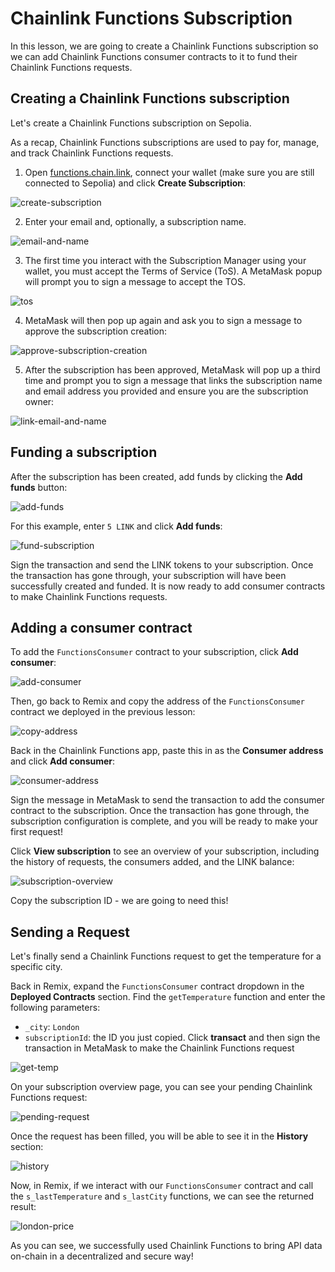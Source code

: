 # Chainlink Functions Subscription 

In this lesson, we are going to create a Chainlink Functions subscription so we can add Chainlink Functions consumer contracts to it to fund their Chainlink Functions requests. 

## Creating a Chainlink Functions subscription 

Let's create a Chainlink Functions subscription on Sepolia. 

As a recap, Chainlink Functions subscriptions are used to pay for, manage, and track Chainlink Functions requests.

1. Open [functions.chain.link](functions.chain.link), connect your wallet (make sure you are still connected to Sepolia) and click **Create Subscription**:

![create-subscription](../assets/create-subscription.png)

2. Enter your email and, optionally, a subscription name.

![email-and-name](../assets/email-and-name.png)

3. The first time you interact with the Subscription Manager using your wallet, you must accept the Terms of Service (ToS). A MetaMask popup will prompt you to sign a message to accept the TOS.

![tos](../assets/tos.png)

4. MetaMask will then pop up again and ask you to sign a message to approve the subscription creation:

![approve-subscription-creation](../assets/approve-subscription-creation.png)

5. After the subscription has been approved, MetaMask will pop up a third time and prompt you to sign a message that links the subscription name and email address you provided and ensure you are the subscription owner:

![link-email-and-name](../assets/link-email-and-name.png)

## Funding a subscription

After the subscription has been created, add funds by clicking the **Add funds** button:

![add-funds](../assets/add-funds.png)

For this example, enter `5 LINK` and click **Add funds**:

![fund-subscription](../assets/fund-subscription.png)

Sign the transaction and send the LINK tokens to your subscription. Once the transaction has gone through, your subscription will have been successfully created and funded. It is now ready to add consumer contracts to make Chainlink Functions requests.

## Adding a consumer contract

To add the `FunctionsConsumer` contract to your subscription, click **Add consumer**:

![add-consumer](../assets/add-consumer.png)

Then, go back to Remix and copy the address of the `FunctionsConsumer` contract we deployed in the previous lesson:

![copy-address](../assets/copy-address.png)

Back in the Chainlink Functions app, paste this in as the **Consumer address** and click **Add consumer**:

![consumer-address](../assets/consumer-address.png)

Sign the message in MetaMask to send the transaction to add the consumer contract to the subscription. Once the transaction has gone through, the subscription configuration is complete, and you will be ready to make your first request!

Click **View subscription** to see an overview of your subscription, including the history of requests, the consumers added, and the LINK balance:

![subscription-overview](../assets/subscription-overview.png)

Copy the subscription ID - we are going to need this!

## Sending a Request

Let's finally send a Chainlink Functions request to get the temperature for a specific city. 

Back in Remix, expand the `FunctionsConsumer` contract dropdown in the **Deployed Contracts** section. Find the `getTemperature` function and enter the following parameters:
- `_city`: `London`
- `subscriptionId`: the ID you just copied.
Click **transact** and then sign the transaction in MetaMask to make the Chainlink Functions request

![get-temp](../assets/get-temp.png)

On your subscription overview page, you can see your pending Chainlink Functions request:

![pending-request](../assets/pending-request.png)

Once the request has been filled, you will be able to see it in the **History** section:

![history](../assets/history.png)

Now, in Remix, if we interact with our `FunctionsConsumer` contract and call the `s_lastTemperature` and `s_lastCity` functions, we can see the returned result:

![london-price](../assets/london-price.png)

As you can see, we successfully used Chainlink Functions to bring API data on-chain in a decentralized and secure way! 
